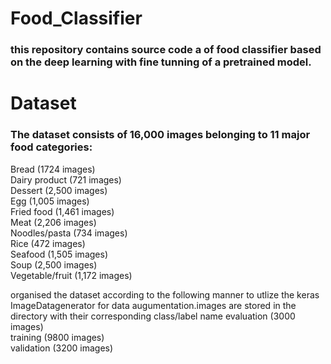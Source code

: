 # Food_Classifier
### this repository contains source code a of food classifier based on the deep learning with fine tunning of a pretrained model.
# Dataset
### The dataset consists of 16,000 images belonging to 11 major food categories:
Bread (1724 images)\
Dairy product (721 images)\
Dessert (2,500 images)\
Egg (1,005 images)\
Fried food (1,461 images)\
Meat (2,206 images)\
Noodles/pasta (734 images)\
Rice (472 images)\
Seafood (1,505 images)\
Soup (2,500 images)\
Vegetable/fruit (1,172 images)

organised the dataset according to the following manner to utlize the keras ImageDatagenerator for data augumentation.images are stored in the directory with their corresponding class/label name
evaluation (3000 images)\
training (9800 images)\
validation (3200 images)



